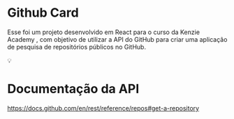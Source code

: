 # Github Card

Esse foi um projeto desenvolvido em React para o curso da Kenzie Academy , com objetivo de utilizar a API do GitHub para criar uma aplicação de pesquisa de repositórios públicos no GitHub.

 💡 

# Documentação da API  
https://docs.github.com/en/rest/reference/repos#get-a-repository



